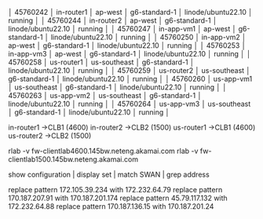 
│ 45760242 │ in-router1 │ ap-west      │ g6-standard-1 │ linode/ubuntu22.10 │ running │ 
│ 45760244 │ in-router2 │ ap-west      │ g6-standard-1 │ linode/ubuntu22.10 │ running │ 
│ 45760247 │ in-app-vm1 │ ap-west      │ g6-standard-1 │ linode/ubuntu22.10 │ running │ 
│ 45760250 │ in-app-vm2 │ ap-west      │ g6-standard-1 │ linode/ubuntu22.10 │ running │ 
│ 45760253 │ in-app-vm3 │ ap-west      │ g6-standard-1 │ linode/ubuntu22.10 │ running │ 
│ 45760258 │ us-router1 │ us-southeast │ g6-standard-1 │ linode/ubuntu22.10 │ running │ 
│ 45760259 │ us-router2 │ us-southeast │ g6-standard-1 │ linode/ubuntu22.10 │ running │ 
│ 45760260 │ us-app-vm1 │ us-southeast │ g6-standard-1 │ linode/ubuntu22.10 │ running │ 
│ 45760263 │ us-app-vm2 │ us-southeast │ g6-standard-1 │ linode/ubuntu22.10 │ running │ 
│ 45760264 │ us-app-vm3 │ us-southeast │ g6-standard-1 │ linode/ubuntu22.10 │ running │ 

in-router1 ->CLB1 (4600)
in-router2 ->CLB2 (1500)
us-router1 ->CLB1 (4600)
us-router2 ->CLB2 (1500)

rlab -v fw-clientlab4600.145bw.neteng.akamai.com
rlab -v fw-clientlab1500.145bw.neteng.akamai.com


show configuration | display set | match SWAN | grep address


replace pattern 172.105.39.234 with 172.232.64.79
replace pattern 170.187.207.91 with 170.187.201.174
replace pattern 45.79.117.132 with 172.232.64.88 
replace pattern 170.187.136.15 with 170.187.201.24